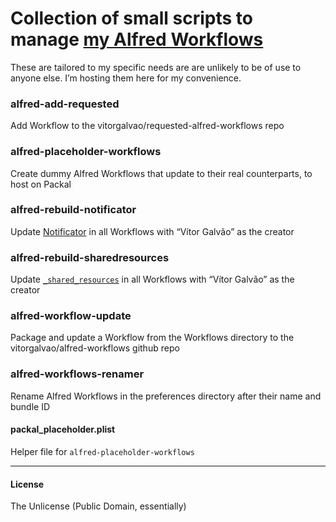 # Collection of small scripts to manage [my Alfred Workflows](https://github.com/vitorgalvao/alfred-workflows/)

These are tailored to my specific needs are are unlikely to be of use to anyone else. I’m hosting them here for my convenience.

### alfred-add-requested
Add Workflow to the vitorgalvao/requested-alfred-workflows repo

### alfred-placeholder-workflows
Create dummy Alfred Workflows that update to their real counterparts, to host on Packal

### alfred-rebuild-notificator
Update [Notificator](https://github.com/vitorgalvao/notificator) in all Workflows with “Vítor Galvão” as the creator

### alfred-rebuild-sharedresources
Update [`_shared_resources`](https://github.com/vitorgalvao/alfred-workflows/tree/master/_helpers) in all Workflows with “Vítor Galvão” as the creator

### alfred-workflow-update
Package and update a Workflow from the Workflows directory to the vitorgalvao/alfred-workflows github repo

### alfred-workflows-renamer
Rename Alfred Workflows in the preferences directory after their name and bundle ID

#### packal_placeholder.plist
Helper file for `alfred-placeholder-workflows`

---

#### License
The Unlicense (Public Domain, essentially)
